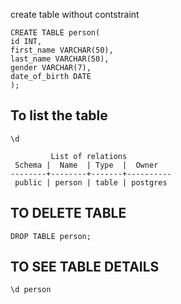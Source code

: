 create table without contstraint
```
CREATE TABLE person(
id INT,
first_name VARCHAR(50),
last_name VARCHAR(50),
gender VARCHAR(7),
date_of_birth DATE
);
```

## To list the table
```
\d
```

```
         List of relations
 Schema |  Name  | Type  |  Owner
--------+--------+-------+----------
 public | person | table | postgres
```


## TO DELETE TABLE

```
DROP TABLE person;
```

## TO SEE TABLE DETAILS

```
\d person
```
